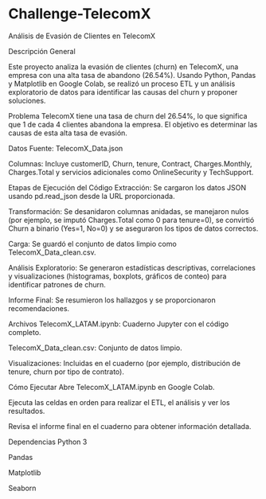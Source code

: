# Challenge-TelecomX

Análisis de Evasión de Clientes en TelecomX

Descripción General

Este proyecto analiza la evasión de clientes (churn) en TelecomX, una empresa con una alta tasa de abandono (26.54%). Usando Python, Pandas y Matplotlib en Google Colab, se realizó un proceso ETL y un análisis exploratorio de datos para identificar las causas del churn y proponer soluciones.

Problema
TelecomX tiene una tasa de churn del 26.54%, lo que significa que 1 de cada 4 clientes abandona la empresa. El objetivo es determinar las causas de esta alta tasa de evasión.

Datos
Fuente: TelecomX_Data.json

Columnas: Incluye customerID, Churn, tenure, Contract, Charges.Monthly, Charges.Total y servicios adicionales como OnlineSecurity y TechSupport.

Etapas de Ejecución del Código
Extracción: Se cargaron los datos JSON usando pd.read_json desde la URL proporcionada.

Transformación: Se desanidaron columnas anidadas, se manejaron nulos (por ejemplo, se imputó Charges.Total como 0 para tenure=0), se convirtió Churn a binario (Yes=1, No=0) y se aseguraron los tipos de datos correctos.

Carga: Se guardó el conjunto de datos limpio como TelecomX_Data_clean.csv.

Análisis Exploratorio: Se generaron estadísticas descriptivas, correlaciones y visualizaciones (histogramas, boxplots, gráficos de conteo) para identificar patrones de churn.

Informe Final: Se resumieron los hallazgos y se proporcionaron recomendaciones.

Archivos
TelecomX_LATAM.ipynb: Cuaderno Jupyter con el código completo.

TelecomX_Data_clean.csv: Conjunto de datos limpio.

Visualizaciones: Incluidas en el cuaderno (por ejemplo, distribución de tenure, churn por tipo de contrato).

Cómo Ejecutar
Abre TelecomX_LATAM.ipynb en Google Colab.

Ejecuta las celdas en orden para realizar el ETL, el análisis y ver los resultados.

Revisa el informe final en el cuaderno para obtener información detallada.

Dependencias
Python 3

Pandas

Matplotlib

Seaborn
